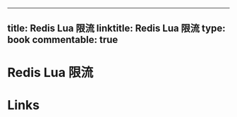 
---
title: Redis Lua 限流
linktitle: Redis Lua 限流
type: book
commentable: true
---

# Redis Lua 限流

# Links

    